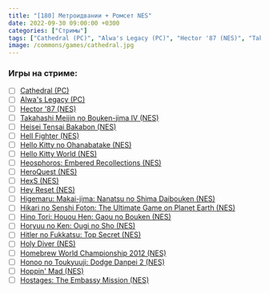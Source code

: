 ```yaml
---
title: "[180] Метроидвании + Ромсет NES"
date: 2022-09-30 09:00:00 +0300
categories: ["Стримы"]
tags: ["Cathedral (PC)", "Alwa's Legacy (PC)", "Hector '87 (NES)", "Takahashi Meijin no Bouken-jima IV (NES)", "Heisei Tensai Bakabon (NES)", "Hell Fighter (NES)", "Hello Kitty no Ohanabatake (NES)", "Hello Kitty World (NES)", "Heosphoros: Embered Recollections (NES)", "HeroQuest (NES)", "HexS (NES)", "Hey Reset (NES)", "Higemaru: Makai-jima: Nanatsu no Shima Daibouken (NES)", "Hikari no Senshi Foton: The Ultimate Game on Planet Earth (NES)", "Hino Tori: Houou Hen: Gaou no Bouken (NES)", "Horyuu no Ken: Ougi no Sho (NES)", "Hitler no Fukkatsu: Top Secret (NES)", "Holy Diver (NES)", "Homebrew World Championship 2012 (NES)", "Honoo no Toukyuuji: Dodge Danpei 2 (NES)", "Hoppin' Mad (NES)", "Hostages: The Embassy Mission (NES)"]
image: /commons/games/cathedral.jpg
---
```


### Игры на стриме:
+ [ ] [Cathedral (PC)](/tags/cathedral-pc)
+ [ ] [Alwa's Legacy (PC)](/tags/alwa-s-legacy-pc)
+ [ ] [Hector '87 (NES)](/tags/hector-87-nes)
+ [ ] [Takahashi Meijin no Bouken-jima IV (NES)](/tags/takahashi-meijin-no-bouken-jima-iv-nes)
+ [ ] [Heisei Tensai Bakabon (NES)](/tags/heisei-tensai-bakabon-nes)
+ [ ] [Hell Fighter (NES)](/tags/hell-fighter-nes)
+ [ ] [Hello Kitty no Ohanabatake (NES)](/tags/hello-kitty-no-ohanabatake-nes)
+ [ ] [Hello Kitty World (NES)](/tags/hello-kitty-world-nes)
+ [ ] [Heosphoros: Embered Recollections (NES)](/tags/heosphoros-embered-recollections-nes)
+ [ ] [HeroQuest (NES)](/tags/heroquest-nes)
+ [ ] [HexS (NES)](/tags/hexs-nes)
+ [ ] [Hey Reset (NES)](/tags/hey-reset-nes)
+ [ ] [Higemaru: Makai-jima: Nanatsu no Shima Daibouken (NES)](/tags/higemaru-makai-jima-nanatsu-no-shima-daibouken-nes)
+ [ ] [Hikari no Senshi Foton: The Ultimate Game on Planet Earth (NES)](/tags/hikari-no-senshi-foton-the-ultimate-game-on-planet-earth-nes)
+ [ ] [Hino Tori: Houou Hen: Gaou no Bouken (NES)](/tags/hino-tori-houou-hen-gaou-no-bouken-nes)
+ [ ] [Horyuu no Ken: Ougi no Sho (NES)](/tags/horyuu-no-ken-ougi-no-sho-nes)
+ [ ] [Hitler no Fukkatsu: Top Secret (NES)](/tags/hitler-no-fukkatsu-top-secret-nes)
+ [ ] [Holy Diver (NES)](/tags/holy-diver-nes)
+ [ ] [Homebrew World Championship 2012 (NES)](/tags/homebrew-world-championship-2012-nes)
+ [ ] [Honoo no Toukyuuji: Dodge Danpei 2 (NES)](/tags/honoo-no-toukyuuji-dodge-danpei-2-nes)
+ [ ] [Hoppin' Mad (NES)](/tags/hoppin-mad-nes)
+ [ ] [Hostages: The Embassy Mission (NES)](/tags/hostages-the-embassy-mission-nes)
